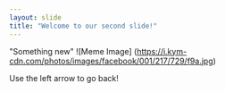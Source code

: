 ```yaml
---
layout: slide
title: "Welcome to our second slide!"
---
```

"Something new"
![Meme Image]
(https://i.kym-cdn.com/photos/images/facebook/001/217/729/f9a.jpg)

Use the left arrow to go back!
